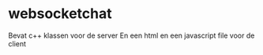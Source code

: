 # websocketchat

Bevat c++ klassen voor de server
En een html en een javascript file voor de client

